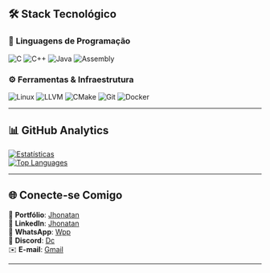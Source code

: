 ## 🛠️ Stack Tecnológico  

### 🔹 **Linguagens de Programação**  
![C](https://img.shields.io/badge/C-00599C?style=for-the-badge&logo=c&logoColor=white)
![C++](https://img.shields.io/badge/C++-00599C?style=for-the-badge&logo=c%2B%2B&logoColor=white)
![Java](https://img.shields.io/badge/Java-007396?style=for-the-badge&logo=openjdk&logoColor=white)
![Assembly](https://img.shields.io/badge/Assembly-8E0B0B?style=for-the-badge&logo=assemblyscript&logoColor=white)

### ⚙️ **Ferramentas & Infraestrutura**  
![Linux](https://img.shields.io/badge/Linux-FCC624?style=for-the-badge&logo=linux&logoColor=black)
![LLVM](https://img.shields.io/badge/LLVM-262D3A?style=for-the-badge&logo=llvm&logoColor=white)
![CMake](https://img.shields.io/badge/CMake-064F8C?style=for-the-badge&logo=cmake&logoColor=white)
![Git](https://img.shields.io/badge/Git-F05032?style=for-the-badge&logo=git&logoColor=white)
![Docker](https://img.shields.io/badge/Docker-2496ED?style=for-the-badge&logo=docker&logoColor=white)

---

## 📊 **GitHub Analytics**  

[![Estatísticas](https://github-readme-stats.vercel.app/api?username=Naylor-Sciencie&show_icons=true&count_private=true&theme=radical&hide_border=true)](https://github.com/Naylor-Sciencie)  
[![Top Languages](https://github-readme-stats.vercel.app/api/top-langs/?username=Naylor-Sciencie&layout=compact&theme=radical&hide_border=true)](https://github.com/Naylor-Sciencie)

---

## 🌐 **Conecte-se Comigo**  

📌 **Portfólio**: [Jhonatan](https://Naylor-Sciencie.github.io/Portfolio/)  
🔗 **LinkedIn**: [Jhonatan](https://www.linkedin.com/public-profile/settings?lipi=urn%3Ali%3Apage%3Ad_flagship3_profile_self_edit_contact-info%3BDZmf4XL1RjGpjhyRnwFqTA%3D%3D) <br>
📱 **WhatsApp**: [Wpp](https://wa.me/5513920012625)  
💬 **Discord**: [Dc](https://discord.com/channels/@me/1344427331657404496)  
✉️ **E-mail**: [Gmail](mailto:academicnaylor@gmail.com)  

---
  
